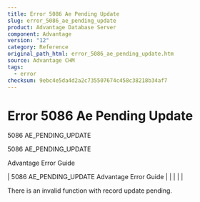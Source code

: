 ```yaml
---
title: Error 5086 Ae Pending Update
slug: error_5086_ae_pending_update
product: Advantage Database Server
component: Advantage
version: "12"
category: Reference
original_path_html: error_5086_ae_pending_update.htm
source: Advantage CHM
tags:
  - error
checksum: 9ebc4e5da4d2a2c735507674c458c38218b34af7
---
```


# Error 5086 Ae Pending Update

5086 AE\_PENDING\_UPDATE

5086 AE\_PENDING\_UPDATE

Advantage Error Guide

| 5086 AE\_PENDING\_UPDATE  Advantage Error Guide |  |  |  |  |

There is an invalid function with record update pending.
